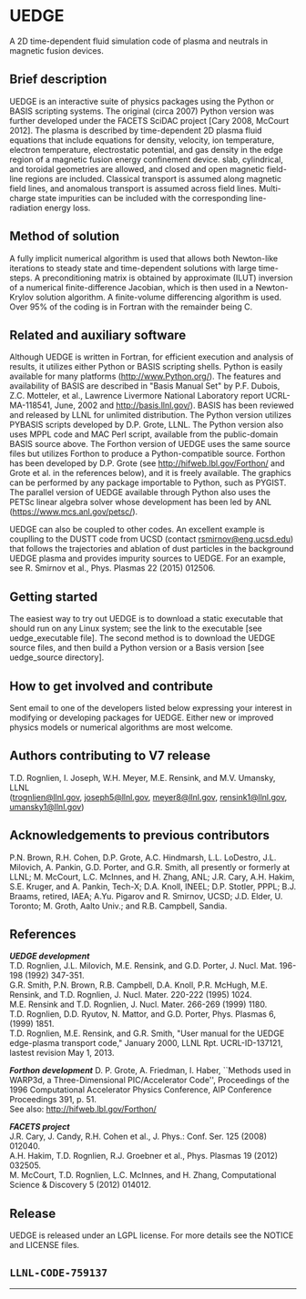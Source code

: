 # UEDGE
A 2D time-dependent fluid simulation code of plasma and neutrals in magnetic fusion devices.
## Brief description 
UEDGE is an interactive suite of physics packages using the Python or BASIS scripting systems. 
The original (circa 2007) Python version was further developed under the FACETS SciDAC project 
[Cary 2008, McCourt 2012]. The plasma is described by time-dependent 2D plasma fluid equations 
that include equations for density, velocity, ion temperature, electron temperature, electrostatic 
potential, and gas density in the edge region of a magnetic fusion energy confinement device. slab, 
cylindrical, and toroidal geometries are allowed, and closed and open magnetic field-line regions 
are included. Classical transport is assumed along magnetic field lines, and anomalous transport 
is assumed across field lines.  Multi-charge state impurities can be included with the corresponding 
line-radiation energy loss. 

## Method of solution
A fully implicit numerical algorithm is used that allows both Newton-like iterations to steady state 
and time-dependent solutions with large time-steps.  A preconditioning matrix is obtained by approximate 
(ILUT) inversion of a numerical finite-difference Jacobian, which is then used in a Newton-Krylov 
solution algorithm. A finite-volume differencing algorithm is used. Over 95% of the coding is in 
Fortran with the remainder being C.

## Related and auxiliary software

Although UEDGE is written in Fortran, for efficient execution and analysis of results, it utilizes 
either Python or BASIS scripting shells. Python is easily available for many platforms 
(http://www.Python.org/). The features and availability of BASIS are described in "Basis Manual Set" 
by P.F. Dubois, Z.C. Motteler, et al., Lawrence Livermore National Laboratory report UCRL-MA-118541, 
June, 2002 and http://basis.llnl.gov/).  BASIS has been reviewed and released by LLNL for unlimited 
distribution. The Python version utilizes PYBASIS scripts developed by D.P. Grote, LLNL.  The Python 
version also uses MPPL code and MAC Perl script, available from the public-domain BASIS source above. 
The Forthon version of UEDGE uses the same source files but utilizes Forthon to produce a Python-compatible 
source.  Forthon has been developed by D.P. Grote (see http://hifweb.lbl.gov/Forthon/ and Grote et al. 
in the references below), and it is freely available. The graphics can be performed by any package importable 
to Python, such as PYGIST.  The parallel version of UEDGE available through Python also uses the PETSc linear 
algebra solver whose development has been led by ANL (https://www.mcs.anl.gov/petsc/).

UEDGE can also be coupled to other codes.  An excellent example is couplling to the DUSTT code from
UCSD (contact rsmirnov@eng.ucsd.edu) that follows the trajectories and ablation of dust particles in
the background UEDGE plasma and provides impurity sources to UEDGE.  For an example, see R. Smirnov
et al., Phys. Plasmas 22 (2015) 012506.

## Getting started 
The easiest way to try out UEDGE is to download a static executable that should run on any Linux system; see
the link to the executable [see uedge_executable file].  The second method is to download the UEDGE source files, and then build a Python
version or a Basis version [see uedge_source directory].

## How to get involved and contribute
Sent email to one of the developers listed below expressing your interest in modifying or developing packages 
for UEDGE.  Either new or improved physics models or numerical algorithms are most welcome.

## Authors contributing to V7 release
T.D. Rognlien, I. Joseph, W.H. Meyer, M.E. Rensink, and M.V. Umansky, LLNL  
(trognlien@llnl.gov, joseph5@llnl.gov, meyer8@llnl.gov, rensink1@llnl.gov, umansky1@llnl.gov)

## Acknowledgements to previous contributors
P.N. Brown, R.H. Cohen, D.P. Grote, A.C. Hindmarsh, L.L. LoDestro, J.L. Milovich, 
A. Pankin, G.D. Porter, and G.R. Smith, all presently or formerly at LLNL; M. McCourt, 
L.C. McInnes, and H. Zhang, ANL; J.R. Cary, A.H. Hakim, S.E. Kruger, and A. Pankin, Tech-X; 
D.A. Knoll, INEEL; D.P. Stotler, PPPL; B.J. Braams, retired, IAEA; A.Yu. Pigarov and 
R. Smirnov, UCSD; J.D. Elder, U. Toronto; M. Groth, Aalto Univ.; and R.B. Campbell, Sandia.

## References
**_UEDGE development_**   
T.D. Rognlien, J.L. Milovich, M.E. Rensink, and G.D. Porter, J. Nucl. Mat. 196-198 (1992) 347-351.  
G.R. Smith, P.N. Brown, R.B. Campbell, D.A. Knoll, P.R. McHugh, M.E. Rensink, and T.D. Rognlien, J. Nucl. Mater. 220-222 (1995) 1024.  
M.E. Rensink and T.D. Rognlien, J. Nucl. Mater. 266-269 (1999) 1180.  
T.D. Rognlien, D.D. Ryutov, N. Mattor, and G.D. Porter, Phys. Plasmas 6, (1999) 1851.  
T.D. Rognlien, M.E. Rensink, and G.R. Smith, "User manual for the UEDGE edge-plasma transport code," January 2000, LLNL Rpt. UCRL-ID-137121, lastest revision May 1, 2013.  

**_Forthon development_** 
D. P. Grote, A. Friedman, I. Haber, ``Methods used in WARP3d, a Three-Dimensional PIC/Accelerator Code'', Proceedings of the 1996 Computational Accelerator Physics Conference, AIP Conference Proceedings 391, p. 51.  
See also: http://hifweb.lbl.gov/Forthon/  

**_FACETS project_**    
J.R. Cary, J. Candy, R.H. Cohen et al., J. Phys.: Conf. Ser. 125 (2008) 012040.  
A.H. Hakim, T.D. Rognlien, R.J. Groebner et al., Phys. Plasmas 19 (2012) 032505.  
M. McCourt, T.D. Rognlien, L.C. McInnes, and H. Zhang, Computational Science & Discovery 5 (2012) 014012.  

## Release 

UEDGE is released under an LGPL license.  For more details see the
NOTICE and LICENSE files.

``LLNL-CODE-759137``
------
--------
